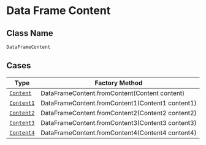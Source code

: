 
# Data Frame Content

## Class Name

`DataFrameContent`

## Cases

| Type | Factory Method |
|  --- | --- |
| [`Content`](../../../doc/models/content.md) | DataFrameContent.fromContent(Content content) |
| [`Content1`](../../../doc/models/content-1.md) | DataFrameContent.fromContent1(Content1 content1) |
| [`Content2`](../../../doc/models/content-2.md) | DataFrameContent.fromContent2(Content2 content2) |
| [`Content3`](../../../doc/models/content-3.md) | DataFrameContent.fromContent3(Content3 content3) |
| [`Content4`](../../../doc/models/content-4.md) | DataFrameContent.fromContent4(Content4 content4) |

